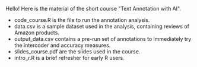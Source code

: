 Hello! Here is the material of the short course "Text Annotation with AI".

- code_course.R is the file to run the annotation analysis.
- data.csv is a sample dataset used in the analysis, containing reviews of Amazon products.
- output_data.csv contains a pre-run set of annotations to immediately try the intercoder and accuracy measures.
- slides_course.pdf are the slides used in the course.
- intro_r.R is a brief refresher for early R users.

